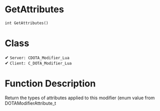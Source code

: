 # GetAttributes
```
int GetAttributes()
```
# Class
✔ `Server: CDOTA_Modifier_Lua`  
✔ `Client: C_DOTA_Modifier_Lua`  

# Function Description
Return the types of attributes applied to this modifier (enum value from DOTAModifierAttribute_t
